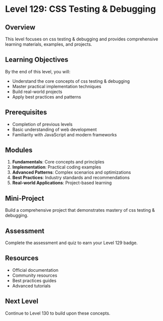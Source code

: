 # Level 129: CSS Testing & Debugging

## Overview
This level focuses on css testing & debugging and provides comprehensive learning materials, examples, and projects.

## Learning Objectives
By the end of this level, you will:
- Understand the core concepts of css testing & debugging
- Master practical implementation techniques
- Build real-world projects
- Apply best practices and patterns

## Prerequisites
- Completion of previous levels
- Basic understanding of web development
- Familiarity with JavaScript and modern frameworks

## Modules
1. **Fundamentals**: Core concepts and principles
2. **Implementation**: Practical coding examples
3. **Advanced Patterns**: Complex scenarios and optimizations
4. **Best Practices**: Industry standards and recommendations
5. **Real-world Applications**: Project-based learning

## Mini-Project
Build a comprehensive project that demonstrates mastery of css testing & debugging.

## Assessment
Complete the assessment and quiz to earn your Level 129 badge.

## Resources
- Official documentation
- Community resources
- Best practices guides
- Advanced tutorials

## Next Level
Continue to Level 130 to build upon these concepts.
